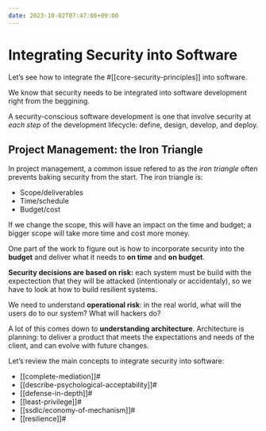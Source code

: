 ```yaml
---
date: 2023-10-02T07:47:08+09:00
---
```


# Integrating Security into Software

Let’s see how to integrate the #[[core-security-principles]] into software.

We know that security needs to be integrated into software development right
from the beggining.

A security-conscious software development is one that involve security at *each
step* of the development lifecycle: define, design, develop, and deploy.

## Project Management: the Iron Triangle

In project management, a common issue refered to as the *iron triangle* often
prevents baking security from the start. The iron triangle is:

-   Scope/deliverables
-   Time/schedule
-   Budget/cost

If we change the scope, this will have an impact on the time and budget; a
bigger scope will take more time and cost more money.

One part of the work to figure out is how to incorporate security into the
**budget** and deliver what it needs to **on time** and **on budget**.

**Security decisions are based on risk:** each system must be build with the
expectection that they will be attacked (intentionaly or accidentaly), so we
have to look at how to build resilient systems.

We need to understand **operational risk**: in the real world, what will the
users do to our system? What will hackers do?

A lot of this comes down to **understanding architecture**. Architecture is
planning: to deliver a product that meets the expectations and needs of the
client, and can evolve with future changes.

Let’s review the main concepts to integrate security into software:

-   [[complete-mediation]]#
-   [[describe-psychological-acceptability]]#
-   [[defense-in-depth]]#
-   [[least-privilege]]#
-   [[ssdlc/economy-of-mechanism]]#
-   [[resilience]]#
